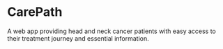 # CarePath
A web app providing head and neck cancer patients with easy access to their treatment journey and essential information. 
